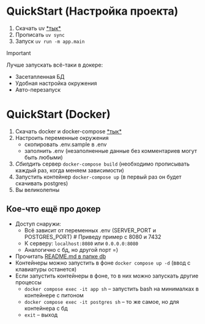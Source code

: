 # QuickStart (Настройка проекта)
1) Скачать uv [\*тык*](https://docs.astral.sh/uv/getting-started/installation/)
2) Прописать `uv sync`
3) Запуск `uv run -m app.main`
> [!IMPORTANT]
> Лучше запускать всё-таки в докере:
> - Засетапленная БД
> - Удобная настройка окружения
> - Авто-перезапуск 

# QuickStart (Docker)
1) Скачать docker и docker-compose [\*тык*](https://docs.docker.com/compose/install/)
2) Настроить переменные окружения
    - скопировать .env.sample в .env
    - заполнить .env (незаполненные данные без комментариев могут быть любыми)
3) _Сбилдить_ сервер `docker-compose build` (необходимо прописывать каждый раз, когда меняем зависимости)
4) Запустить контейнер `docker-compose up` (в первый раз он будет скачивать postgres)
5) Вы великолепны

## Кое-что ещё про докер
- Доступ снаружи: 
  - Всё зависит от переменных .env (SERVER_PORT и POSTGRES_PORT) # Приведу пример с 8080 и 7432 
  - К серверу: `localhost:8080` или `0.0.0.0:8080`
  - Аналогично с бд, но другой порт =)
- Прочитать [README.md в папке db](./db/README.md)
- Контейнеры можно запустить в фоне `docker compose up -d` (ввод с клавиатуры останется)
- Если запустить контейнеры в фоне, то в них можно запускать другие процессы
   - `docker compose exec -it app sh` – запустить bash на минималках в контейнере с питоном
   - `docker compose exec -it postgres sh` – то же самое, но для контейнера с бд
   - `exit` – выход
